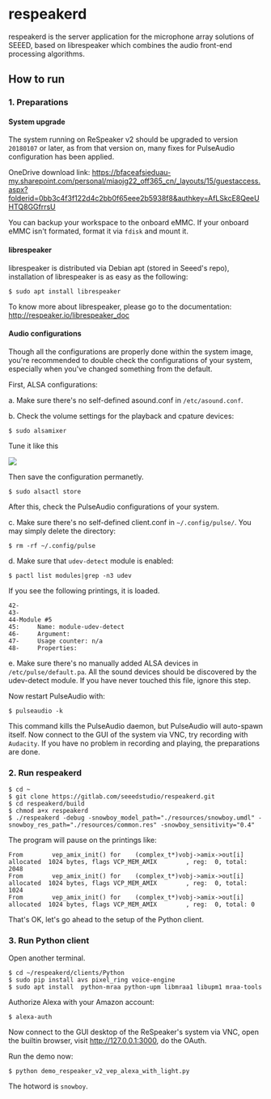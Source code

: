 # respeakerd

respeakerd is the server application for the microphone array solutions of SEEED, based on librespeaker which combines the audio front-end processing algorithms.

## How to run

### 1. Preparations

#### System upgrade

The system running on ReSpeaker v2 should be upgraded to version `20180107` or later, as from that version on, many fixes for PulseAudio configuration has been applied.

OneDrive download link: https://bfaceafsieduau-my.sharepoint.com/personal/miaojg22_off365_cn/_layouts/15/guestaccess.aspx?folderid=0bb3c4f3f122d4c2bb0f65eee2b5938f8&authkey=AfLSkcE8QeeUHTQ8GGfrrsU

You can backup your workspace to the onboard eMMC. If your onboard eMMC isn't formated, format it via `fdisk` and mount it.

#### librespeaker

librespeaker is distributed via Debian apt (stored in Seeed's repo), installation of librespeaker is as easy as the following:

```shell
$ sudo apt install librespeaker
```

To know more about librespeaker, please go to the documentation: http://respeaker.io/librespeaker_doc

#### Audio configurations

Though all the configurations are properly done within the system image, you're recommended to double check the configurations of your system, especially when you've changed something from the default.

First, ALSA configurations:

a. Make sure there's no self-defined asound.conf in `/etc/asound.conf`.

b. Check the volume settings for the playback and cpature devices:

```shell
$ sudo alsamixer
```

Tune it like this

![](https://gitlab.com/seeedstudio/respeakerd/uploads/e9ea93446962f8e524ebc54408a83f96/image.png)

Then save the configuration permanetly.

```shell
$ sudo alsactl store
```

After this, check the PulseAudio configurations of your system.

c. Make sure there's no self-defined client.conf in `~/.config/pulse/`. You may simply delete the directory:

```shell
$ rm -rf ~/.config/pulse
```

d. Make sure that `udev-detect` module is enabled:

```shell
$ pactl list modules|grep -n3 udev
```

If you see the following printings, it is loaded.

```shell
42-
43-
44-Module #5
45:    	Name: module-udev-detect
46-    	Argument:
47-    	Usage counter: n/a
48-    	Properties:
```

e. Make sure there's no manually added ALSA devices in `/etc/pulse/default.pa`. All the sound devices should be discovered by the udev-detect module. If you have never touched this file, ignore this step.

Now restart PulseAudio with:

```shell
$ pulseaudio -k
```

This command kills the PulseAudio daemon, but PulseAudio will auto-spawn itself. Now connect to the GUI of the system via VNC, try recording with `Audacity`. If you have no problem in recording and playing, the preparations are done.


### 2. Run respeakerd

```shell
$ cd ~
$ git clone https://gitlab.com/seeedstudio/respeakerd.git
$ cd respeakerd/build
$ chmod a+x respeakerd
$ ./respeakerd -debug -snowboy_model_path="./resources/snowboy.umdl" -snowboy_res_path="./resources/common.res" -snowboy_sensitivity="0.4"
```

The program will pause on the printings like:

```shell
From        vep_amix_init() for    (complex_t*)vobj->amix->out[i] allocated  1024 bytes, flags VCP_MEM_AMIX        , reg:  0, total: 2048
From        vep_amix_init() for    (complex_t*)vobj->amix->out[i] allocated  1024 bytes, flags VCP_MEM_AMIX        , reg:  0, total: 1024
From        vep_amix_init() for    (complex_t*)vobj->amix->out[i] allocated  1024 bytes, flags VCP_MEM_AMIX        , reg:  0, total: 0
```

That's OK, let's go ahead to the setup of the Python client.

### 3. Run Python client

Open another terminal.

```shell
$ cd ~/respeakerd/clients/Python
$ sudo pip install avs pixel_ring voice-engine
$ sudo apt install  python-mraa python-upm libmraa1 libupm1 mraa-tools
```

Authorize Alexa with your Amazon account:
```shell
$ alexa-auth
```

Now connect to the GUI desktop of the ReSpeaker's system via VNC, open the builtin browser, visit http://127.0.0.1:3000, do the OAuth.

Run the demo now:

```shell
$ python demo_respeaker_v2_vep_alexa_with_light.py
```

The hotword is `snowboy`.


